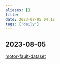 ```yaml
---
aliases: []
title: 
date: 2023-08-05 04:12
tags: ['daily']
---
```


## 2023-08-05

[motor-fault-dataset](../dataset/motor-fault-dataset.md)